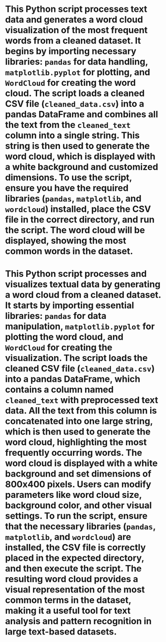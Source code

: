 # This Python script processes text data and generates a word cloud visualization of the most frequent words from a cleaned dataset. It begins by importing necessary libraries: `pandas` for data handling, `matplotlib.pyplot` for plotting, and `WordCloud` for creating the word cloud. The script loads a cleaned CSV file (`cleaned_data.csv`) into a pandas DataFrame and combines all the text from the `cleaned_text` column into a single string. This string is then used to generate the word cloud, which is displayed with a white background and customized dimensions. To use the script, ensure you have the required libraries (`pandas`, `matplotlib`, and `wordcloud`) installed, place the CSV file in the correct directory, and run the script. The word cloud will be displayed, showing the most common words in the dataset.
# This Python script processes and visualizes textual data by generating a word cloud from a cleaned dataset. It starts by importing essential libraries: `pandas` for data manipulation, `matplotlib.pyplot` for plotting the word cloud, and `WordCloud` for creating the visualization. The script loads the cleaned CSV file (`cleaned_data.csv`) into a pandas DataFrame, which contains a column named `cleaned_text` with preprocessed text data. All the text from this column is concatenated into one large string, which is then used to generate the word cloud, highlighting the most frequently occurring words. The word cloud is displayed with a white background and set dimensions of 800x400 pixels. Users can modify parameters like word cloud size, background color, and other visual settings. To run the script, ensure that the necessary libraries (`pandas`, `matplotlib`, and `wordcloud`) are installed, the CSV file is correctly placed in the expected directory, and then execute the script. The resulting word cloud provides a visual representation of the most common terms in the dataset, making it a useful tool for text analysis and pattern recognition in large text-based datasets.
